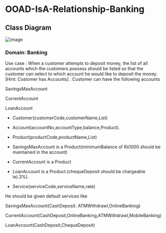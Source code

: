 # OOAD-IsA-Relationship-Banking
## Class Diagram
![image](https://github.com/nathanielyeldo/OOAD-IsA-Relationship-Banking/assets/56597570/619be344-2a05-4768-9ff5-0e3d8f8f0736)

### Domain: Banking

Use case : When a customer attempts to deposit money, the list of all accounts which the customers possess should be listed so that the customer can select to which account he would like to deposit the money.[Hint: Customer has Accounts] . Customer can have the following accounts

SavingsMaxAccount

CurrentAccount

LoanAccount

- Customer(customerCode,customerName,List<Account>)

- Account(accountNo,accountType,balance,Product).

- Product(productCode,productName,List<Service>)

- SavingsMaxAccount is a Product(minimumBalance of Rs1000 should be maintained in the account)

- CurrentAccount is a Product

- LoanAccount is a Product.(chequeDeposit should be chargeable ie).3%).

- Service(serviceCode,serviceName,rate)

He should be given default services like

SavingsMaxAccount(CashDeposit. ATMWithdrawl,OnlineBanking)

CurrentAccount(CashDeposit,OnlineBanking,ATMWithdrawl,MobileBanking)

LoanAccount(CashDeposit,ChequeDeposit)
